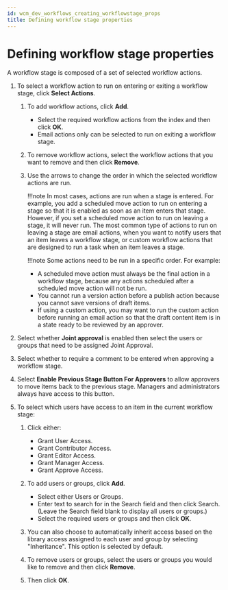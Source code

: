 ```yaml
---
id: wcm_dev_workflows_creating_workflowstage_props
title: Defining workflow stage properties
---
```


# Defining workflow stage properties

A workflow stage is composed of a set of selected workflow actions.

1.  To select a workflow action to run on entering or exiting a workflow stage, click **Select Actions**.

    1.  To add workflow actions, click **Add**.

        -   Select the required workflow actions from the index and then click **OK**.
        -   Email actions only can be selected to run on exiting a workflow stage.

    2.  To remove workflow actions, select the workflow actions that you want to remove and then click **Remove**.

    3.  Use the arrows to change the order in which the selected workflow actions are run.

        !!!note
            In most cases, actions are run when a stage is entered. For example, you add a scheduled move action to run on entering a stage so that it is enabled as soon as an item enters that stage. However, if you set a scheduled move action to run on leaving a stage, it will never run. The most common type of actions to run on leaving a stage are email actions, when you want to notify users that an item leaves a workflow stage, or custom workflow actions that are designed to run a task when an item leaves a stage.

        !!!note
            Some actions need to be run in a specific order. For example:

        -   A scheduled move action must always be the final action in a workflow stage, because any actions scheduled after a scheduled move action will not be run.
        -   You cannot run a version action before a publish action because you cannot save versions of draft items.
        -   If using a custom action, you may want to run the custom action before running an email action so that the draft content item is in a state ready to be reviewed by an approver.

2.  Select whether **Joint approval** is enabled then select the users or groups that need to be assigned Joint Approval.

3.  Select whether to require a comment to be entered when approving a workflow stage.

4.  Select **Enable Previous Stage Button For Approvers** to allow approvers to move items back to the previous stage. Managers and administrators always have access to this button.

5.  To select which users have access to an item in the current workflow stage:

    1.  Click either:

        -   Grant User Access.
        -   Grant Contributor Access.
        -   Grant Editor Access.
        -   Grant Manager Access.
        -   Grant Approve Access.
        
    2.  To add users or groups, click **Add**.

        -   Select either Users or Groups.
        -   Enter text to search for in the Search field and then click Search. (Leave the Search field blank to display all users or groups.)
        -   Select the required users or groups and then click **OK**.

    3.  You can also choose to automatically inherit access based on the library access assigned to each user and group by selecting "Inheritance". This option is selected by default.

    4.  To remove users or groups, select the users or groups you would like to remove and then click **Remove**.

    5.  Then click **OK**.


